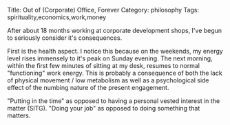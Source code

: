 Title: Out of (Corporate) Office, Forever
Category: philosophy
Tags: spirituality,economics,work,money

After about 18 months working at corporate development shops, I've begun to seriously 
consider it's consequences. 

First is the health aspect. I notice this because on the weekends, my energy level rises immensely to it's peak on Sunday evening. The next morning, within the first few minutes of sitting at my desk, resumes to normal "functioning" work energy. This is probably a consequence of both the lack of physical movement / low metabolism as well as a psychological side effect of the numbing nature of the present engagement. 

"Putting in the time" as opposed to having a personal vested interest in the matter (SITG).
"Doing your job" as opposed to doing something that matters.

